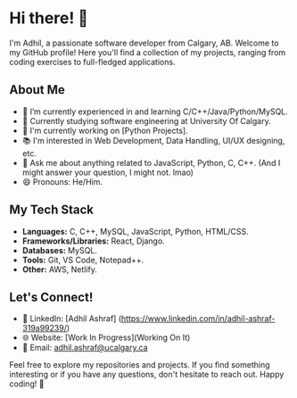 # Hi there! 👋

I'm Adhil, a passionate software developer from Calgary, AB. Welcome to my GitHub profile! Here you'll find a collection of my projects, ranging from coding exercises to full-fledged applications.

## About Me

- 🌱 I’m currently experienced in and learning C/C++/Java/Python/MySQL.
- 💼 Currently studying software engineering at University Of Calgary.
- 🔭 I'm currently working on [Python Projects].
- 📚 I'm interested in Web Development, Data Handling, UI/UX designing, etc.
- 💬 Ask me about anything related to JavaScript, Python, C, C++. (And I might answer your question, I might not. lmao)
- 😄 Pronouns: He/Him.

## My Tech Stack

- **Languages:**  C, C++, MySQL, JavaScript, Python, HTML/CSS.
- **Frameworks/Libraries:** React, Django.
- **Databases:** MySQL.
- **Tools:** Git, VS Code, Notepad++.
- **Other:** AWS, Netlify.


## Let's Connect!

- 💼 LinkedIn: [Adhil Ashraf] (https://www.linkedin.com/in/adhil-ashraf-319a99239/)
- 🌐 Website: [Work In Progress](Working On It)
- 💬 Email: adhil.ashraf@ucalgary.ca

Feel free to explore my repositories and projects. If you find something interesting or if you have any questions, don't hesitate to reach out. Happy coding! 🚀
